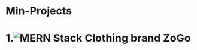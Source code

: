 # Min-Projects
# 1.![MERN Stack](https://img.shields.io/badge/MERN%20Stack-00B140?style=for-the-badge&logo=MongoDB&logoColor=white) Clothing brand ZoGo
